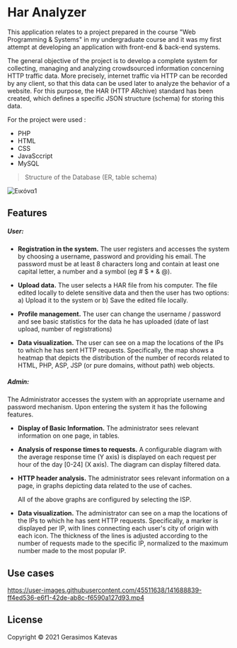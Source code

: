 # Har Analyzer


This application relates to a project prepared in the course "Web Programming & Systems" in my undergraduate course and it was my first attempt at developing an application with front-end & back-end systems.

The general objective of the project is to develop a complete system for collecting, managing and analyzing crowdsourced information concerning HTTP traffic data. More precisely, internet traffic via HTTP can be recorded by any client, so that this data can be used later to analyze the behavior of a website. For this purpose, the HAR (HTTP ARchive) standard has been created, which defines a specific JSON structure (schema) for storing this data.

For the project were used :
- PHP
- HTML
- CSS
- JavaSccript
- MySQL

> Structure of the Database (ER, table schema)

![Εικόνα1](https://user-images.githubusercontent.com/45511638/141685989-903c6988-53c1-409d-8472-845210cf246f.png)

## Features

##### *User:*

- **Registration in the system.** The user registers and accesses the system by choosing a username, password and providing his email. The password must be at least 8 characters long and contain at least one capital letter, a number and a symbol (eg # $ * & @).

- **Upload data.** The user selects a HAR file from his computer. The file edited locally to delete sensitive data and then the user has two options: a) Upload it to the system or b) Save the edited file locally.

- **Profile management.** The user can change the username / password and see basic statistics for the data he has uploaded (date of last upload, number of registrations)

- **Data visualization.** The user can see on a map the locations of the IPs to which he has sent HTTP requests. Specifically, the map shows a heatmap that depicts the distribution of the number of records related to HTML, PHP, ASP, JSP (or pure domains, without path) web objects.

##### *Admin:*

The Administrator accesses the system with an appropriate username and password mechanism. Upon entering the system it has the following features.

- **Display of Basic Information.** The administrator sees relevant information on one page, in tables.

- **Analysis of response times to requests.** A configurable diagram with the average response time (Y axis) is displayed on each request per hour of the day [0-24] (X axis). The diagram can display filtered data.

- **HTTP header analysis.** The administrator sees relevant information on a page, in graphs depicting data related to the use of caches.

    All of the above graphs are configured by selecting the ISP.

- **Data visualization.** The administrator can see on a map the locations of the IPs to which he has sent HTTP requests. Specifically, a marker is displayed per IP, with lines connecting each user's city of origin with each icon. The thickness of the lines is adjusted according to the number of requests made to the specific IP, normalized to the maximum number made to the most popular IP.

## Use cases

https://user-images.githubusercontent.com/45511638/141688839-ff4ed536-e6f1-42de-ab8c-f6590a127d93.mp4


## License

Copyright © 2021 Gerasimos Katevas
